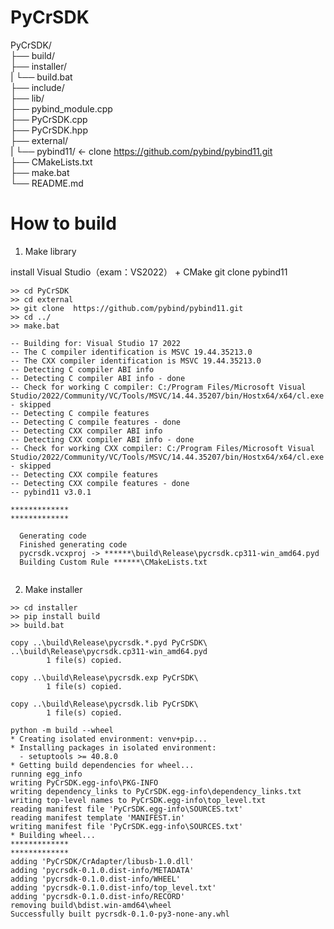# PyCrSDK  

PyCrSDK/  
├── build/  
├── installer/  
|    └── build.bat  
├── include/  
├── lib/  
├── pybind_module.cpp  
├── PyCrSDK.cpp  
├── PyCrSDK.hpp  
├── external/  
|    └── pybind11/    ← clone  https://github.com/pybind/pybind11.git  
├── CMakeLists.txt  
├── make.bat  
└── README.md  

# How to build

1. Make library

install Visual Studio（exam：VS2022） + CMake
git clone pybind11

```
>> cd PyCrSDK
>> cd external
>> git clone  https://github.com/pybind/pybind11.git
>> cd ../
>> make.bat
```

```
-- Building for: Visual Studio 17 2022
-- The C compiler identification is MSVC 19.44.35213.0
-- The CXX compiler identification is MSVC 19.44.35213.0
-- Detecting C compiler ABI info
-- Detecting C compiler ABI info - done
-- Check for working C compiler: C:/Program Files/Microsoft Visual Studio/2022/Community/VC/Tools/MSVC/14.44.35207/bin/Hostx64/x64/cl.exe - skipped
-- Detecting C compile features
-- Detecting C compile features - done
-- Detecting CXX compiler ABI info
-- Detecting CXX compiler ABI info - done
-- Check for working CXX compiler: C:/Program Files/Microsoft Visual Studio/2022/Community/VC/Tools/MSVC/14.44.35207/bin/Hostx64/x64/cl.exe - skipped
-- Detecting CXX compile features
-- Detecting CXX compile features - done
-- pybind11 v3.0.1

*************
*************

  Generating code
  Finished generating code
  pycrsdk.vcxproj -> ******\build\Release\pycrsdk.cp311-win_amd64.pyd
  Building Custom Rule ******\CMakeLists.txt


```

2. Make installer

```
>> cd installer
>> pip install build
>> build.bat
```

```
copy ..\build\Release\pycrsdk.*.pyd PyCrSDK\
..\build\Release\pycrsdk.cp311-win_amd64.pyd
        1 file(s) copied.

copy ..\build\Release\pycrsdk.exp PyCrSDK\
        1 file(s) copied.

copy ..\build\Release\pycrsdk.lib PyCrSDK\
        1 file(s) copied.

python -m build --wheel
* Creating isolated environment: venv+pip...
* Installing packages in isolated environment:
  - setuptools >= 40.8.0
* Getting build dependencies for wheel...
running egg_info
writing PyCrSDK.egg-info\PKG-INFO
writing dependency_links to PyCrSDK.egg-info\dependency_links.txt
writing top-level names to PyCrSDK.egg-info\top_level.txt
reading manifest file 'PyCrSDK.egg-info\SOURCES.txt'
reading manifest template 'MANIFEST.in'
writing manifest file 'PyCrSDK.egg-info\SOURCES.txt'
* Building wheel...
*************
*************
adding 'PyCrSDK/CrAdapter/libusb-1.0.dll'
adding 'pycrsdk-0.1.0.dist-info/METADATA'
adding 'pycrsdk-0.1.0.dist-info/WHEEL'
adding 'pycrsdk-0.1.0.dist-info/top_level.txt'
adding 'pycrsdk-0.1.0.dist-info/RECORD'
removing build\bdist.win-amd64\wheel
Successfully built pycrsdk-0.1.0-py3-none-any.whl

```
